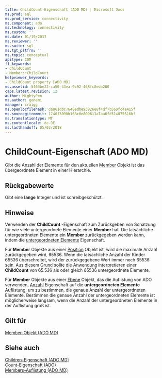 ```yaml
---
title: ChildCount-Eigenschaft (ADO MD) | Microsoft Docs
ms.prod: sql
ms.prod_service: connectivity
ms.component: ado
ms.technology: connectivity
ms.custom: ''
ms.date: 01/19/2017
ms.reviewer: ''
ms.suite: sql
ms.tgt_pltfrm: ''
ms.topic: conceptual
apitype: COM
f1_keywords:
- ChildCount
- Member::ChildCount
helpviewer_keywords:
- ChildCount property [ADO MD]
ms.assetid: 5463be22-ca50-43ea-9c92-468fc8eda280
caps.latest.revision: 12
author: MightyPen
ms.author: genemi
manager: craigg
ms.openlocfilehash: da861dbc7648edbe93926e8f4df7b560fc4a415f
ms.sourcegitcommit: 1740f3090b168c0e809611a7aa6fd514075616bf
ms.translationtype: MT
ms.contentlocale: de-DE
ms.lasthandoff: 05/03/2018
---
```

# <a name="childcount-property-ado-md"></a>ChildCount-Eigenschaft (ADO MD)
Gibt die Anzahl der Elemente für den aktuellen [Member](../../../ado/reference/ado-md-api/member-object-ado-md.md) Objekt ist das übergeordnete Element in einer Hierarchie.  
  
## <a name="return-values"></a>Rückgabewerte  
 Gibt eine **lange** Integer und ist schreibgeschützt.  
  
## <a name="remarks"></a>Hinweise  
 Verwenden der **ChildCount** -Eigenschaft zum Zurückgeben von Schätzung für wie viele untergeordnete Elemente einer **Member** hat. Die tatsächliche untergeordneten Elemente ein **Member** zurückgegeben werden kann, indem die [untergeordneten Elemente](../../../ado/reference/ado-md-api/children-property-ado-md.md) Eigenschaft.  
  
 Für **Member** Objekte aus einer [Position](../../../ado/reference/ado-md-api/position-object-ado-md.md) Objekt ist, wird die maximale Anzahl zurückgegeben wird, 65536. Wenn die tatsächliche Anzahl der Kinder 65536 überschreitet, wird der zurückgegebene Wert immer noch 65536 sein. Aus diesem Grund sollte die Anwendung interpretieren einer **ChildCount** von 65.536 als oder gleich 65536 untergeordnete Elemente.  
  
 Für **Member** Objekte aus einer [Ebene](../../../ado/reference/ado-md-api/level-object-ado-md.md) Objekt, das die Auflistung von ADO verwenden, [Anzahl](../../../ado/reference/ado-api/count-property-ado.md) Eigenschaft auf die **untergeordneten Elemente** Auflistung, um zu bestimmen, die genaue Anzahl der untergeordneten Elemente. Bestimmen die genaue Anzahl der untergeordneten Elemente ist möglicherweise langsam, wenn die Anzahl der untergeordneten Elemente in der Auflistung groß ist.  
  
## <a name="applies-to"></a>Gilt für  
 [Member-Objekt (ADO MD)](../../../ado/reference/ado-md-api/member-object-ado-md.md)  
  
## <a name="see-also"></a>Siehe auch  
 [Children-Eigenschaft (ADO MD)](../../../ado/reference/ado-md-api/children-property-ado-md.md)   
 [Count-Eigenschaft (ADO)](../../../ado/reference/ado-api/count-property-ado.md)   
 [Members-Auflistung (ADO MD)](../../../ado/reference/ado-md-api/members-collection-ado-md.md)
